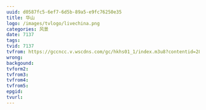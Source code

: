 ```yaml
---
uuid: d0587fc5-6ef7-6d5b-89a5-e9fc76250e35
title: 华山
logo: /images/tvlogo/livechina.png
categories: 风景
date: 7137
tags:
tvid: 7137
tvfrom: https://gccncc.v.wscdns.com/gc/hkhs01_1/index.m3u8?contentid=2820180516001
wrong:
backgound:
tvform2:
tvfrom3:
tvfrom4:
tvfrom5:
epgid:
tvurl:
---
```

